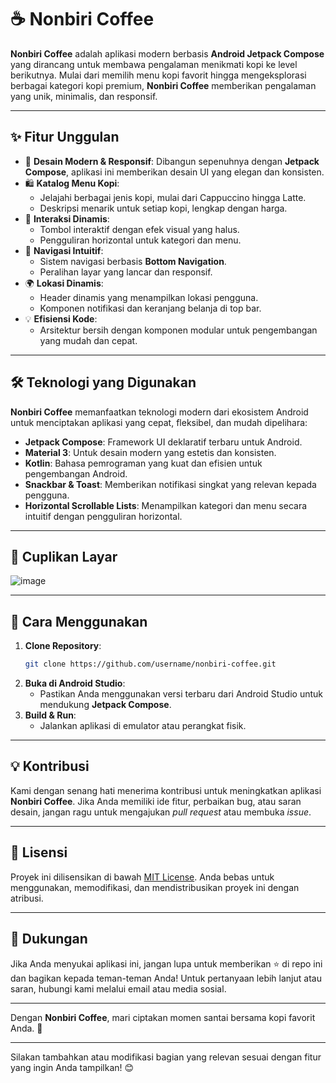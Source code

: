 # ☕ Nonbiri Coffee

**Nonbiri Coffee** adalah aplikasi modern berbasis **Android Jetpack Compose** yang dirancang untuk membawa pengalaman menikmati kopi ke level berikutnya. Mulai dari memilih menu kopi favorit hingga mengeksplorasi berbagai kategori kopi premium, **Nonbiri Coffee** memberikan pengalaman yang unik, minimalis, dan responsif.

---

## ✨ Fitur Unggulan

- 🌟 **Desain Modern & Responsif**: Dibangun sepenuhnya dengan **Jetpack Compose**, aplikasi ini memberikan desain UI yang elegan dan konsisten.
- 🛍️ **Katalog Menu Kopi**:
  - Jelajahi berbagai jenis kopi, mulai dari Cappuccino hingga Latte.
  - Deskripsi menarik untuk setiap kopi, lengkap dengan harga.
- 🎨 **Interaksi Dinamis**:
  - Tombol interaktif dengan efek visual yang halus.
  - Pengguliran horizontal untuk kategori dan menu.
- 🔔 **Navigasi Intuitif**:
  - Sistem navigasi berbasis **Bottom Navigation**.
  - Peralihan layar yang lancar dan responsif.
- 🌍 **Lokasi Dinamis**:
  - Header dinamis yang menampilkan lokasi pengguna.
  - Komponen notifikasi dan keranjang belanja di top bar.
- 💡 **Efisiensi Kode**:
  - Arsitektur bersih dengan komponen modular untuk pengembangan yang mudah dan cepat.

---

## 🛠️ Teknologi yang Digunakan

**Nonbiri Coffee** memanfaatkan teknologi modern dari ekosistem Android untuk menciptakan aplikasi yang cepat, fleksibel, dan mudah dipelihara:

- **Jetpack Compose**: Framework UI deklaratif terbaru untuk Android.
- **Material 3**: Untuk desain modern yang estetis dan konsisten.
- **Kotlin**: Bahasa pemrograman yang kuat dan efisien untuk pengembangan Android.
- **Snackbar & Toast**: Memberikan notifikasi singkat yang relevan kepada pengguna.
- **Horizontal Scrollable Lists**: Menampilkan kategori dan menu secara intuitif dengan pengguliran horizontal.

---

## 📸 Cuplikan Layar
![image](https://github.com/user-attachments/assets/df7964c4-be28-4365-8956-46ab21352ffb)


---

## 🚀 Cara Menggunakan

1. **Clone Repository**:
   ```bash
   git clone https://github.com/username/nonbiri-coffee.git
   ```
2. **Buka di Android Studio**:
   - Pastikan Anda menggunakan versi terbaru dari Android Studio untuk mendukung **Jetpack Compose**.
3. **Build & Run**:
   - Jalankan aplikasi di emulator atau perangkat fisik.

---

## 💡 Kontribusi

Kami dengan senang hati menerima kontribusi untuk meningkatkan aplikasi **Nonbiri Coffee**. Jika Anda memiliki ide fitur, perbaikan bug, atau saran desain, jangan ragu untuk mengajukan *pull request* atau membuka *issue*.

---

## 📄 Lisensi

Proyek ini dilisensikan di bawah [MIT License](LICENSE). Anda bebas untuk menggunakan, memodifikasi, dan mendistribusikan proyek ini dengan atribusi.

---

## 🤝 Dukungan

Jika Anda menyukai aplikasi ini, jangan lupa untuk memberikan ⭐ di repo ini dan bagikan kepada teman-teman Anda! Untuk pertanyaan lebih lanjut atau saran, hubungi kami melalui email atau media sosial.

---

Dengan **Nonbiri Coffee**, mari ciptakan momen santai bersama kopi favorit Anda. 🌿

--- 

Silakan tambahkan atau modifikasi bagian yang relevan sesuai dengan fitur yang ingin Anda tampilkan! 😊
